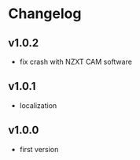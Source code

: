 # Changelog

## v1.0.2

* fix crash with NZXT CAM software

## v1.0.1

* localization

## v1.0.0

* first version